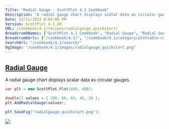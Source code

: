 ```yaml
---
Title: "Radial Gauge - ScottPlot 4.1 Cookbook"
Description: "A radial gauge chart displays scalar data as circular gauges. "
Date: 12/11/2023 8:04:06 PM
Version: ScottPlot 4.1.69
URL: /cookbook/4.1/recipes/radialgauge_quickstart/
BreadcrumbNames: ["ScottPlot 4.1 Cookbook", "Radial Gauge", "Radial Gauge"]
BreadcrumbUrls: ["/cookbook/4.1/", "/cookbook/4.1/category/plottable-radialgauge", "/cookbook/4.1/recipes/radialgauge_quickstart/"]
SearchUrl: "/cookbook/4.1/search/"
OgImage: "/cookbook/4.1/images/radialgauge_quickstart.png"
---
```


<h2><a href='/cookbook/4.1/recipes/radialgauge_quickstart/'>Radial Gauge</a></h2>

A radial gauge chart displays scalar data as circular gauges. 

```cs
var plt = new ScottPlot.Plot(600, 400);

double[] values = { 100, 80, 65, 45, 20 };
plt.AddRadialGauge(values);

plt.SaveFig("radialgauge_quickstart.png");
```

<img src='../../images/radialgauge_quickstart.png' class='d-block mx-auto my-5' />


